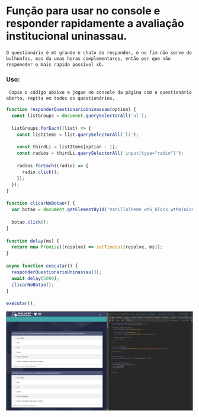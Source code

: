 # Função para usar no console e responder rapidamente a avaliação institucional uninassau.

    O questionário é mt grande e chato de responder, e no fim não serve de bulhunfas, mas da umas horas complementares, então por que não responeder o mais rapido possivel xD.

### Uso:

     Copie o código abaixo e jogue no console da página com o questionário aberto, repita em todos os questionários.

```javascript
function responderQuestionarioUninassau(option) {
  const listGroups = document.querySelectorAll('ul');

  listGroups.forEach((list) => {
    const listItems = list.querySelectorAll('li');

    const thirdLi = listItems[option - 1];
    const radios = thirdLi.querySelectorAll('input[type="radio"]');

    radios.forEach((radio) => {
      radio.click();
    });
  });
}

function clicarNoBotao() {
  var botao = document.getElementById('VanillaTheme_wt6_block_wtMainContent_wt17');

  botao.click();
}

function delay(ms) {
  return new Promise((resolve) => setTimeout(resolve, ms));
}

async function executar() {
  responderQuestionarioUninassau(3);
  await delay(5000);
  clicarNoBotao();
}

executar();
```

![exemplo](https://github.com/antonio-lucas-alves/funcao-avaliacao-institucional-uninassau/blob/main/exemplo.jpeg)
